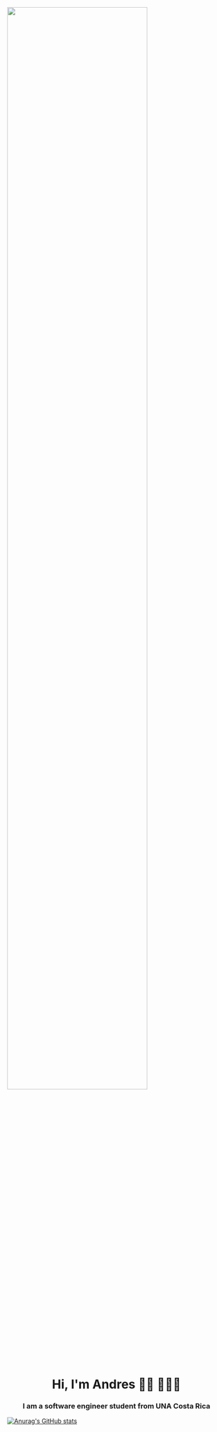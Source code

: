<img width="80%" src="https://creazilla-store.fra1.digitaloceanspaces.com/cliparts/79238/programing-clipart-md.png">

<h1 align="center">Hi, I'm Andres 👋🏾 👩🏾‍💻 </h1>
<h3 align="center">I am a software engineer  student from  UNA Costa Rica</h3>

[![Anurag's GitHub stats](https://github-readme-stats.vercel.app/api?username=Andres9800)](https://github.com/anuraghazra/github-readme-stats)
